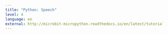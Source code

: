```yaml
---
title: "Python: Speech"
level: 4
language: en
external: http://microbit-micropython.readthedocs.io/en/latest/tutorials/speech.html
---
```

